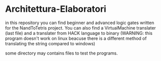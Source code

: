 # Architettura-Elaboratori
in this repository you can find beginner and advanced logic gates written for the NandToTetris project.
You can also find a VirtualMachine translater (last file) and a translater from HACK language to binary (WARNING: this program 
doesn't work on linux beacuse there is a different method of translating the string compared to windows)

some directory may contains files to test the programs.
